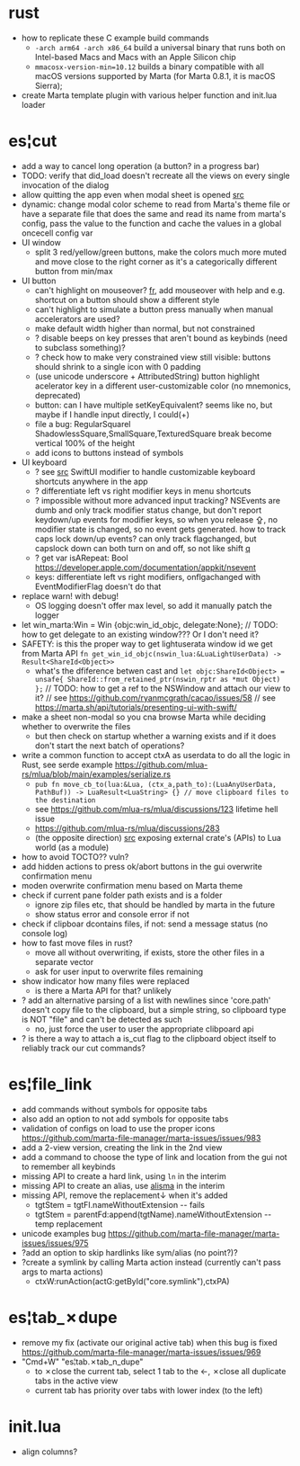 # rust
  - how to replicate these C example build commands
    - `-arch arm64 -arch x86_64` build a universal binary that runs both on Intel-based Macs and Macs with an Apple Silicon chip
    - `mmacosx-version-min=10.12` builds a binary compatible with all macOS versions supported by Marta (for Marta 0.8.1, it is macOS Sierra);
  - create Marta template plugin with various helper function and init.lua loader

# es¦cut
- add a way to cancel long operation (a button? in a progress bar)
- TODO: verify that did_load doesn't recreate all the views on every single invocation of the dialog
- allow quitting the app even when modal sheet is opened [src](https://forums.macrumors.com/threads/terminate-while-nssheet-isvisible-solved.522228/)
- dynamic: change modal color scheme to read from Marta's theme file or have a separate file that does the same and read its name from marta's config, pass the value to the function and cache the values in a global oncecell config var
- UI window
  - split 3 red/yellow/green buttons, make the colors much more muted and move close to the right corner as it's a categorically different button from min/max
- UI button
  - can't highlight on mouseover? [fr](https://github.com/ryanmcgrath/cacao/issues/140), add mouseover with help and e.g. shortcut on a button should show a different style
  - can't highlight to simulate a button press manually when manual accelerators are used?
  - make default width higher than normal, but not constrained
  - ? disable beeps on key presses that aren't bound as keybinds (need to subclass something)?
  - ? check how to make very constrained view still visible: buttons should shrink to a single icon with 0 padding
  + (use unicode underscore + AttributedString) button highlight acelerator key in a different user-customizable color (no mnemonics, deprecated)
  + button: can I have multiple setKeyEquivalent? seems like no, but maybe if I handle input directly, I could(+)
  + file a bug: RegularSquarel ShadowlessSquare,SmallSquare,TexturedSquare break become vertical 100% of the height
  + add icons to buttons instead of symbols
- UI keyboard
  - ? see [src](https://gist.github.com/rdev/627a254417687a90c493528639465943) SwiftUI modifier to handle customizable keyboard shortcuts anywhere in the app
  - ? differentiate left vs right modifier keys in menu shortcuts
  - ? impossible without more advanced input tracking? NSEvents are dumb and only track modifier status change, but don't report keydown/up events for modifier keys, so when you release ⇪, no modifier state is changed, so no event gets generated. how to track caps lock down/up events? can only track flagchanged, but capslock down can both turn on and off, so not like shift [q](https://github.com/ryanmcgrath/cacao/issues/141)
  - ? get var isARepeat: Bool https://developer.apple.com/documentation/appkit/nsevent
  + keys: differentiate left vs right modifiers, onflgachanged with EventModifierFlag doesn't do that
- replace warn! with debug!
  - OS logging doesn't offer max level, so add it manually patch the logger
- let win_marta:Win = Win {objc:win_id_objc, delegate:None}; // TODO: how to get delegate to an existing window??? Or I don't need it?
- SAFETY: is this the proper way to get lightuserata window id we get from Marta API `fn get_win_id_objc(nswin_lua:&LuaLightUserData) -> Result<ShareId<Object>>`
  - what's the dfiference betwen cast and `let objc:ShareId<Object> = unsafe{ ShareId::from_retained_ptr(nswin_rptr as *mut Object) };`
  // TODO: how to get a ref to the NSWindow and attach our view to it?
    // see https://github.com/ryanmcgrath/cacao/issues/58
    // see https://marta.sh/api/tutorials/presenting-ui-with-swift/
- make a sheet non-modal so you cna browse Marta while deciding whether to overwrite the files
  - but then check on startup whether a warning exists and if it does don't start the next batch of operations?
- write a common function to accept ctxA as userdata to do all the logic in Rust, see serde example https://github.com/mlua-rs/mlua/blob/main/examples/serialize.rs
  - `pub fn move_cb_to(lua:&Lua, (ctx_a,path_to):(LuaAnyUserData, PathBuf)) -> LuaResult<LuaString> {} // move clipboard files to the destination`
  - see https://github.com/mlua-rs/mlua/discussions/123 lifetime hell issue
  - https://github.com/mlua-rs/mlua/discussions/283
  - (the opposite direction) [src](https://github.com/ildar/lua-module-calloop) exposing external crate's (APIs) to Lua world (as a module)
- how to avoid TOCTO?? vuln?
- add hidden actions to press ok/abort buttons in the gui overwrite confirmation menu
- moden overwrite confirmation menu based on Marta theme
- check if current pane folder path exists and is a folder
  - ignore zip files etc, that should be handled by marta in the future
  - show status error and console error if not
- check if clipboar dcontains files, if not: send a message status (no console log)
- how to fast move files in rust?
  - move all without overwriting, if exists, store the other files in a separate vector
  - ask for user input to overwrite files remaining
- show indicator how many files were replaced
  - is there a Marta API for that? unlikely
- ? add an alternative parsing of a list with newlines since 'core.path' doesn't copy file to the clipboard, but a simple string, so clipboard type is NOT "file" and can't be detected as such
  - no, just force the user to user the appropriate clibpoard api
- ? is there a way to attach a is_cut flag to the clipboard object itself to reliably track our cut commands?


# es¦file_link
  - add commands without symbols for opposite tabs
  - also add an option to not add symbols for opposite tabs
  - validation of configs on load to use the proper icons https://github.com/marta-file-manager/marta-issues/issues/983
  - add a 2-view version, creating the link in the 2nd view
  - add a command to choose the type of link and location from the gui not to remember all keybinds
  - missing API to create a hard link, using `ln` in the interim
  - missing API to create an alias, use [alisma](https://eclecticlight.co/taccy-signet-precize-alifix-utiutility-alisma/) in the interim
  - missing API, remove the replacement↓ when it's added
    - tgtStem	= tgtFI.nameWithoutExtension                    -- fails
    - tgtStem	= parentFd:append(tgtName).nameWithoutExtension -- temp replacement
  - unicode examples bug https://github.com/marta-file-manager/marta-issues/issues/975
  - ?add an option to skip hardlinks like sym/alias (no point?)?
  - ?create a symlink by calling Marta action instead (currently can't pass args to marta actions)
    - ctxW:runAction(actG:getById("core.symlink"),ctxPA)
# es¦tab_✗dupe
  - remove my fix (activate our original active tab) when this bug is fixed https://github.com/marta-file-manager/marta-issues/issues/969
  - "Cmd+W"	"es¦tab.✗tab_n_dupe"
    - to ✗close the current tab, select 1 tab to the ←, ✗close all duplicate tabs in the active view
    - current tab has priority over tabs with lower index (to the left)
# init.lua
  - align columns?

